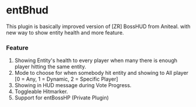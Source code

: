 # entBhud
This plugin is basically improved version of [ZR] BossHUD from Aniteal. with new way to show entity health and more feature.

### Feature
1. Showing Entity's health to every player when many there is enough player hitting the same entity.
2. Mode to choose for when somebody hit entity and showing to All player [0 = Any, 1 = Dynamic, 2 = Specific Player]
3. Showing in HUD message during Vote Progress.  
4. Toggleable Hitmarker.
5. Support for entBossHP (Private Plugin)
